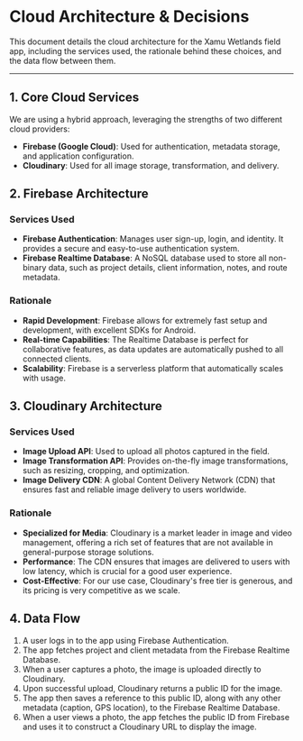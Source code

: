 # Cloud Architecture & Decisions

This document details the cloud architecture for the Xamu Wetlands field app, including the services used, the rationale behind these choices, and the data flow between them.

---

## 1. Core Cloud Services

We are using a hybrid approach, leveraging the strengths of two different cloud providers:

- **Firebase (Google Cloud)**: Used for authentication, metadata storage, and application configuration.
- **Cloudinary**: Used for all image storage, transformation, and delivery.

## 2. Firebase Architecture

### Services Used

- **Firebase Authentication**: Manages user sign-up, login, and identity. It provides a secure and easy-to-use authentication system.
- **Firebase Realtime Database**: A NoSQL database used to store all non-binary data, such as project details, client information, notes, and route metadata.

### Rationale

- **Rapid Development**: Firebase allows for extremely fast setup and development, with excellent SDKs for Android.
- **Real-time Capabilities**: The Realtime Database is perfect for collaborative features, as data updates are automatically pushed to all connected clients.
- **Scalability**: Firebase is a serverless platform that automatically scales with usage.

## 3. Cloudinary Architecture

### Services Used

- **Image Upload API**: Used to upload all photos captured in the field.
- **Image Transformation API**: Provides on-the-fly image transformations, such as resizing, cropping, and optimization.
- **Image Delivery CDN**: A global Content Delivery Network (CDN) that ensures fast and reliable image delivery to users worldwide.

### Rationale

- **Specialized for Media**: Cloudinary is a market leader in image and video management, offering a rich set of features that are not available in general-purpose storage solutions.
- **Performance**: The CDN ensures that images are delivered to users with low latency, which is crucial for a good user experience.
- **Cost-Effective**: For our use case, Cloudinary's free tier is generous, and its pricing is very competitive as we scale.

## 4. Data Flow

1. A user logs in to the app using Firebase Authentication.
2. The app fetches project and client metadata from the Firebase Realtime Database.
3. When a user captures a photo, the image is uploaded directly to Cloudinary.
4. Upon successful upload, Cloudinary returns a public ID for the image.
5. The app then saves a reference to this public ID, along with any other metadata (caption, GPS location), to the Firebase Realtime Database.
6. When a user views a photo, the app fetches the public ID from Firebase and uses it to construct a Cloudinary URL to display the image.
